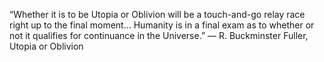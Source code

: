 
“Whether it is to be Utopia or Oblivion will be a touch-and-go relay race right up to the final moment… Humanity is in a final exam as to whether or not it qualifies for continuance in the Universe.” — R. Buckminster Fuller, Utopia or Oblivion
